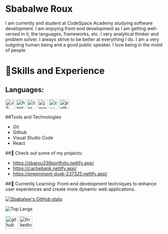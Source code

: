 # Sbabalwe Roux
I am currently and student at CodeSpace Academy studying software development. I am enjoying front-end development as I am getting well-versed in it, the languages, frameworks, etc. I very analytical thinker and problem solver. I always strive to be better at everything I do. I am a very outgoing human being and a good public speaker. I love being in the midst of people

# 🧰Skills and Experience 
## Languages:
<img src="https://cdn-icons-png.flaticon.com/512/5968/5968292.png" alt="JS logo" width="30px" height="30px">    <img src="https://cdn-icons-png.flaticon.com/512/919/919827.png" alt="html logo" width="30px" height="30px"> 
  <img src="https://encrypted-tbn0.gstatic.com/images?q=tbn:ANd9GcQMLtlMYQNeGP2u6r-rfEb8mlzmEQyzbWskVv0AsxLvjw&s" alt="css logo" width="30px" height="30px">   <img src="https://cdn-icons-png.flaticon.com/512/5968/5968282.png" alt="java logo" width="30px" height="30px">   <img src="https://cdn-icons-png.flaticon.com/512/6132/6132222.png" alt="c++ logo" width="30px" height="30px">   <img src="https://w7.pngwing.com/pngs/792/780/png-transparent-python-computer-icons-tutorial-computer-programming-social-icons-miscellaneous-angle-text-thumbnail.png" alt="python logo" width="30px" height="30px">

##Tools and Technologies
- Git
- Github
- Visual Studio Code
- React

##🔭 Check out some of my projects:
  - https://sbarou339portfolio.netlify.app/
  - https://cachebank.netlify.app/
  - https://preeminent-dusk-237325.netlify.app/
  
##🌱 Currently Learning:
Front-end development techniques to enhance user experiences and create more dynamic web applications.  

[![Sbabalwe's GitHub stats](https://github-readme-stats.vercel.app/api?username=SbaRou339&theme=tokyonight)](https://github.com/SbaRou339/github-readme-stats)

![Top Langs](https://github-readme-stats.vercel.app/api/top-langs/?username=SbaRou339&theme=tokyonight)

[<img src='https://cdn.jsdelivr.net/npm/simple-icons@3.0.1/icons/github.svg' alt='github' height='40'>](https://github.com/SbaRoux339)  [<img src='https://cdn.jsdelivr.net/npm/simple-icons@3.0.1/icons/linkedin.svg' alt='linkedin' height='40'>](https://www.linkedin.com/in/https://www.linkedin.com/in/sbabalwe-roux-551991170//)  
